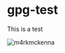 # gpg-test

This is a test

![m4rkmckenna](https://avatars2.githubusercontent.com/u/207962?v=3&s=460)
